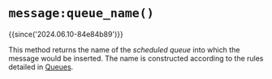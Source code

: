 # `message:queue_name()`

{{since('2024.06.10-84e84b89')}}

This method returns the name of the *scheduled queue* into which the
message would be inserted. The name is constructed according to the
rules detailed in [Queues](../queues.md).

